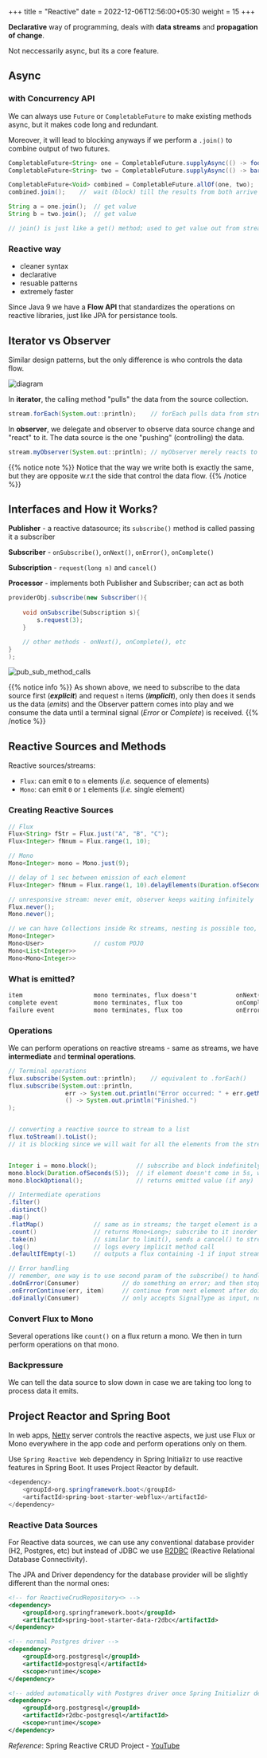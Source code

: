 +++
title = "Reactive"
date = 2022-12-06T12:56:00+05:30
weight = 15
+++

**Declarative** way of programming, deals with **data streams** and **propagation of change**.

Not neccessarily async, but its a core feature.

## Async
### with Concurrency API
We can always use `Future` or `CompletableFuture` to make existing methods async, but it makes code long and redundant.

Moreover, it will lead to blocking anyways if we perform a `.join()` to combine output of two futures.

```java
CompletableFuture<String> one = CompletableFuture.supplyAsync(() -> foo());		// make foo() async
CompletableFuture<String> two = CompletableFuture.supplyAsync(() -> bar());		// make bar() async

CompletableFuture<Void> combined = CompletableFuture.allOf(one, two);			// combine the two
combined.join();	//  wait (block) till the results from both arrive

String a = one.join();	// get value
String b = two.join();	// get value

// join() is just like a get() method; used to get value out from streams/futures 
```

### Reactive way
- cleaner syntax
- declarative
- resuable patterns
- extremely faster

Since Java 9 we have a **Flow API** that standardizes the operations on reactive libraries, just like JPA for persistance tools.

## Iterator vs Observer
Similar design patterns, but the only difference is who controls the data flow.

![diagram](https://i.imgur.com/fyNHj3X.png)

In **iterator**, the calling method "pulls" the data from the source collection.
```java
stream.forEach(System.out::println);	// forEach pulls data from stream
```

In **observer**, we delegate and observer to observe data source change and "react" to it. The data source is the one "pushing" (controlling) the data.
```java
stream.myObserver(System.out::println);	// myObserver merely reacts to the changes in stream
```

{{% notice note %}}
Notice that the way we write both is exactly the same, but they are opposite w.r.t the side that control the data flow.
{{% /notice %}}


## Interfaces and How it Works?

**Publisher** - a reactive datasource; its `subscribe()` method is called passing it a subscriber

**Subscriber** - `onSubscribe()`, `onNext()`, `onError()`, `onComplete()`

**Subscription** - `request(long n)` and `cancel()` 

**Processor** - implements both Publisher and Subscriber; can act as both

```java
providerObj.subscribe(new Subscriber(){
	
	void onSubscribe(Subscription s){
		s.request(3);
	}

	// other methods - onNext(), onComplete(), etc
}
);
```

![pub_sub_method_calls](https://i.imgur.com/aTOLx8q.png)

{{% notice info %}}
As shown above, we need to subscribe to the data source first (_**explicit**_) and request `n` items (_**implicit**_), only then does it sends us the data (_emits_) and the Observer pattern comes into play and we consume the data until a terminal signal (_Error_ or _Complete_) is received.
{{% /notice %}}

## Reactive Sources and Methods
Reactive sources/streams:
- `Flux`: can emit `0` to `n` elements (_i.e._ sequence of elements)
- `Mono`: can emit `0` or `1` elements (_i.e._ single element)

### Creating Reactive Sources
```java
// Flux
Flux<String> fStr = Flux.just("A", "B", "C");
Flux<Integer> fNnum = Flux.range(1, 10);

// Mono
Mono<Integer> mono = Mono.just(9);

// delay of 1 sec between emission of each element
Flux<Integer> fNnum = Flux.range(1, 10).delayElements(Duration.ofSeconds(1));	

// unresponsive stream: never emit, observer keeps waiting infinitely
Flux.never();
Mono.never();
```

```java
// we can have Collections inside Rx streams, nesting is possible too, etc...
Mono<Integer>
Mono<User>				// custom POJO
Mono<List<Integer>>
Mono<Mono<Integer>>
```

### What is emitted?
```txt
item 					mono terminates, flux doesn't			onNext()
complete event			mono terminates, flux too 				onComplete()
failure event			mono terminates, flux too 				onError()
```

### Operations
We can perform operations on reactive streams - same as streams, we have **intermediate** and **terminal operations**.
```java
// Terminal operations
flux.subscribe(System.out::println);	// equivalent to .forEach()
flux.subscribe(System.out::println,
				err -> System.out.println("Error occurred: " + err.getMessage()),	// if error happens; do this
				() -> System.out.println("Finished.")								// on complete event, do this
);


// converting a reactive source to stream to a list
flux.toStream().toList();	
// it is blocking since we will wait for all the elements from the stream to emit and then form the stream; so it's bad!


Integer i = mono.block();			// subscribe and block indefinitely until element is received; upon receive, return it
mono.block(Duration.ofSeconds(5));	// if element doesn't come in 5s, we throw error; even on complete and failure
mono.blockOptional();				// returns emitted value (if any)
```

```java
// Intermediate operations
.filter()
.distinct()
.map()
.flatMap()				// same as in streams; the target element is a reactive stream
.count()				// returns Mono<Long>; subscribe to it inorder to take out the element
.take(n)				// similar to limit(), sends a cancel() to stream to indicate a stop 
.log()					// logs every implicit method call
.defaultIfEmpty(-1)		// outputs a flux containing -1 if input stream is empty (no elements and we recieve a complete)
```

```java
// Error handling
// remember, one way is to use second param of the subscribe() to handle errors
.doOnError(Consumer)			// do something on error; and then stop and throw error
.onErrorContinue(err, item)		// continue from next element after doing this
.doFinally(Consumer)			// only accepts SignalType as input, no elements, only complete and failure events
```

### Convert Flux to Mono
Several operations like `count()` on a flux return a mono. We then in turn perform operations on that mono.

### Backpressure
We can tell the data source to slow down in case we are taking too long to process data it emits.

## Project Reactor and Spring Boot
In web apps, [Netty](https://netty.io/) server controls the reactive aspects, we just use Flux or Mono everywhere in the app code and perform operations only on them.

Use `Spring Reactive Web` dependency in Spring Initializr to use reactive features in Spring Boot. It uses Project Reactor by default.
```java
<dependency>
	<groupId>org.springframework.boot</groupId>
	<artifactId>spring-boot-starter-webflux</artifactId>
</dependency>
```

### Reactive Data Sources
For Reactive data sources, we can use any conventional database provider (H2, Postgres, etc) but instead of JDBC we use [R2DBC](https://r2dbc.io/) (Reactive Relational Database Connectivity).

The JPA and Driver dependency for the database provider will be slightly different than the normal ones:
```xml
<!-- for ReactiveCrudRepository<> -->
<dependency>
	<groupId>org.springframework.boot</groupId>
	<artifactId>spring-boot-starter-data-r2dbc</artifactId>
</dependency>

<!-- normal Postgres driver -->
<dependency>
	<groupId>org.postgresql</groupId>
	<artifactId>postgresql</artifactId>
	<scope>runtime</scope>
</dependency>

<!-- added automatically with Postgres driver once Spring Initializr detects r2dbc JPA and Postgres dependencies -->
<dependency>
	<groupId>org.postgresql</groupId>
	<artifactId>r2dbc-postgresql</artifactId>
	<scope>runtime</scope>
</dependency>
```

_Reference_: Spring Reactive CRUD Project - [YouTube](https://www.youtube.com/watch?v=x1Dt7K4FrnI)